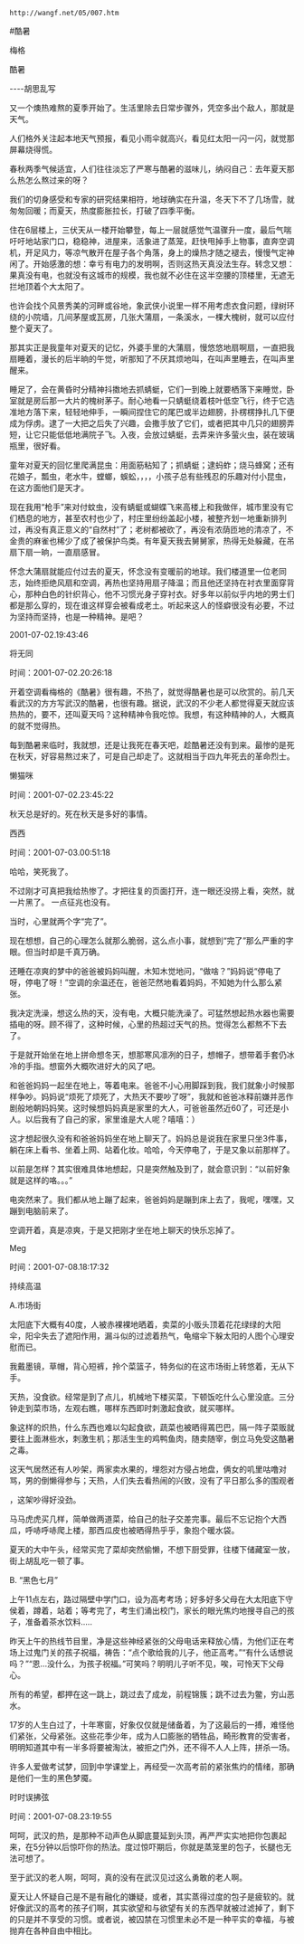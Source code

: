 `http://wangf.net/05/007.htm`

#酷暑

梅格

 酷暑 

 ----胡思乱写 


又一个燠热难熬的夏季开始了。生活里除去日常步骤外，凭空多出个敌人，那就是天气。 

人们格外关注起本地天气预报，看见小雨伞就高兴，看见红太阳一闪一闪，就觉那屏幕烧得慌。 


春秋两季气候适宜，人们往往淡忘了严寒与酷暑的滋味儿，纳闷自己：去年夏天那么热怎么熬过来的呀？ 

我们的切身感受和专家的研究结果相符，地球确实在升温，冬天下不了几场雪，就匆匆回暖；而夏天，热度膨胀拉长，打破了四季平衡。 


   住在6层楼上，三伏天从一楼开始攀登，每上一层就感觉气温骤升一度，最后气喘吁吁地站家门口，稳稳神，进屋来，活象进了蒸笼，赶快甩掉手上物事，直奔空调机，开足风力，等凉气散开在屋子各个角落，身上的燥热才随之褪去，慢慢气定神闲了。开始感激的想：幸亏有电力的发明啊，否则这热天真没法生存。转念又想：果真没有电，也就没有这城市的规模，我也就不必住在这半空腰的顶楼里，无遮无拦地顶着个大太阳了。 

也许会找个风景秀美的河畔或谷地，象武侠小说里一样不用考虑衣食问题，绿树环绕的小院墙，几间茅屋或瓦房，几张大蒲扇，一条溪水，一棵大槐树，就可以应付整个夏天了。 

那其实正是我童年对夏天的记忆，外婆手里的大蒲扇，慢悠悠地扇啊扇，一直把我扇睡着，漫长的后半晌的午觉，听那知了不厌其烦地叫，在叫声里睡去，在叫声里醒来。 

睡足了，会在黄昏时分精神抖擞地去抓蜻蜓，它们一到晚上就要栖落下来睡觉，卧室就是房后那一大片的槐树茅子。耐心地看一只蜻蜓绕着枝叶低空飞行，终于它选准地方落下来，轻轻地伸手，一瞬间捏住它的尾巴或半边翅膀，扑楞楞挣扎几下便成为俘虏。逮了一大把之后失了兴趣，会撒手放了它们，或者把其中几只的翅膀弄短，让它只能低低地满院子飞。入夜，会放过蜻蜓，去弄来许多萤火虫，装在玻璃瓶里，很好看。 

 童年对夏天的回忆里爬满昆虫：用面筋粘知了；抓蜻蜓；逮蚂蚱；烧马蜂窝；还有花娘子，瓢虫，老水牛，螳螂，蜈蚣，，，，小孩子总有些残忍的乐趣对付小昆虫，在这方面他们是天才。 

现在我用“枪手”来对付蚊虫，没有蜻蜓或蝴蝶飞来高楼上和我做伴，城市里没有它们栖息的地方，甚至农村也少了，村庄里纷纷盖起小楼，被整齐划一地重新排列过，再没有真正意义的“自然村”了；老树都被砍了，再没有浓荫匝地的清凉了，不金贵的麻雀也稀少了成了被保护鸟类。有年夏天我去舅舅家，热得无处躲藏，在吊扇下扇一晌，一直扇感冒。 

 怀念大蒲扇就能应付过去的夏天，怀念没有变暖前的地球。我们楼道里一位老同志，始终拒绝风扇和空调，再热也坚持用扇子降温；而且他还坚持在衬衣里面穿背心，那种白色的针织背心，他不习惯光身子穿衬衣。好多年以前似乎内地的男士们都是那么穿的，现在谁这样穿会被看成老土。听起来这人的怪癖很没有必要，不过为坚持而坚持，也是一种精神。是吧？ 

2001-07-02.19:43:46 

将无同

时间：2001-07-02.20:26:18 

开着空调看梅格的《酷暑》很有趣，不热了，就觉得酷暑也是可以欣赏的。前几天看武汉的方方写武汉的酷暑，也很有趣。据说，武汉的不少老人都觉得夏天就应该热热的，要不，还叫夏天吗？这种精神令我吃惊。我想，有这种精神的人，大概真的就不觉得热。 

每到酷暑来临时，我就想，还是让我死在春天吧，趁酷暑还没有到来。最惨的是死在秋天，好容易熬过来了，可是自己却走了。这就相当于四九年死去的革命烈士。

懒猫咪

时间：2001-07-02.23:45:22 

秋天总是好的。死在秋天是多好的事情。

西西

时间：2001-07-03.00:51:18 

哈哈，笑死我了。 

不过刚才可真把我给热惨了。才把往复的页面打开，连一眼还没捞上看，突然，就一片黑了。 一点征兆也没有。 

当时，心里就两个字“完了”。 

现在想想，自己的心理怎么就那么脆弱，这么点小事，就想到“完了”那么严重的字眼。但当时却是千真万确。 

还睡在凉爽的梦中的爸爸被妈妈叫醒，木知木觉地问，“做啥？”妈妈说“停电了呀，停电了呀！”空调的余温还在，爸爸茫然地看着妈妈，不知她为什么那么紧张。 

我决定洗澡，想这么热的天，没有电，大概只能洗澡了。可猛然想起热水器也需要插电的呀。顾不得了，这种时候，心里的热超过天气的热。觉得怎么都熬不下去了。 

于是就开始坐在地上拼命想冬天，想那寒风凛冽的日子，想帽子，想带着手套仍冰冷的手指。想窗外大概吹进好大的风了吧。 

和爸爸妈妈一起坐在地上，等着电来。爸爸不小心用脚踩到我，我们就象小时候那样争吵。妈妈说“烦死了烦死了，大热天不要吵了呀”，我就和爸爸冰释前嫌并恶作剧般地朝妈妈笑。这时候想妈妈真是家里的大人，可爸爸虽然近60了，可还是小人。以后我有了自己的家，家里谁是大人呢？嘻嘻：） 

这才想起很久没有和爸爸妈妈坐在地上聊天了。妈妈总是说我在家里只坐3件事，躺在床上看书、坐着上网、站着化妆。哈哈，今天停电了，于是又象以前那样了。 

以前是怎样？其实很难具体地想起，只是突然触及到了，就会意识到：“以前好象就是这样的咯。。。” 


电突然来了。我们都从地上蹦了起来，爸爸妈妈是蹦到床上去了，我呢，嘿嘿，又蹦到电脑前来了。 

空调开着，真是凉爽，于是又把刚才坐在地上聊天的快乐忘掉了。 


Meg

时间：2001-07-08.18:17:32 

持续高温 


A.市场街 


太阳底下大概有40度，人被赤裸裸地晒着，卖菜的小贩头顶着花花绿绿的大阳伞，阳伞失去了遮阳作用，漏斗似的过滤着热气，龟缩伞下躲太阳的人图个心理安慰而已。 


我戴墨镜，草帽，背心短裤，拎个菜篮子，特务似的在这市场街上转悠着，无从下手。 

天热，没食欲。经常是到了点儿，机械地下楼买菜，下顿饭吃什么心里没底。三分钟走到菜市场，左观右瞧，哪样东西即时刺激起食欲，就买哪样。 


象这样的炽热，什么东西也难以勾起食欲，蔬菜也被晒得蔫巴巴，隔一阵子菜贩就要往上面淋些水，刺激生机；那活生生的鸡鸭鱼肉，随卖随宰，倒立马免受这酷暑之毒。 


这天气居然还有人吵架，两家卖水果的，埋怨对方侵占地盘，俩女的叽里咕噜对骂，男的倒懒得参与；天热，人们失去看热闹的兴致，没有了平日那么多的围观者 

，这架吵得好没劲。 


马马虎虎买几样，简单做两道菜，给自己的肚子交差完事。最后不忘记抱个大西瓜，呼哧呼哧爬上楼，那西瓜皮也被晒得热乎乎，象抱个暖水袋。 


夏天的大中午头，经常买完了菜却突然偷懒，不想下厨受罪，往楼下储藏室一放，街上胡乱吃一顿了事。 


B. “黑色七月” 


上午11点左右，路过隔壁中学门口，设为高考考场；好多好多父母在大太阳底下守侯着，蹲着，站着；等考完了，考生们涌出校门，家长的眼光焦灼地搜寻自己的孩子，准备着茶水饮料..... 

昨天上午的热线节目里，净是这些神经紧张的父母电话来释放心情，为他们正在考场上过鬼门关的孩子祝福，祷告：“点个歌给我的儿子，他正高考。”“有什么话想说吗？”“恩...没什么，为孩子祝福。”可笑吗？明明儿子听不见，唉，可怜天下父母心。 

所有的希望，都押在这一跳上，跳过去了成龙，前程锦簇；跳不过去为鳖，穷山恶水。 


17岁的人生白过了，十年寒窗，好象仅仅就是储备着，为了这最后的一搏，难怪他们紧张，父母紧张。这些花季少年，成为人口膨胀的牺牲品，畸形教育的受害者，明明知道其中有一半多将要被淘汰，被拒之门外，还不得不人人上阵，拼杀一场。 

许多人爱做考试梦，回到中学课堂上，再经受一次高考前的紧张焦灼的情绪，那确是他们一生的黑色梦魇。 


时时误拂弦

时间：2001-07-08.23:19:55 

呵呵，武汉的热，是那种不动声色从脚底蔓延到头顶，再严严实实地把你包裹起来，在5分钟以后惊吓你的热法。度过惊吓期后，你就是蒸笼里的包子，长腿也无法可想了。 

至于武汉的老人啊，呵呵，真的没有在武汉见过这么勇敢的老人啊。 

夏天让人怀疑自己是不是有融化的嫌疑，或者，其实蒸得过度的包子是疲软的。就好像武汉的高考的孩子们啊，其实欲望和与欲望有关的东西早就被过滤掉了，剩下的只是并不享受的习惯。或者说，被囚禁在习惯里未必不是一种平实的幸福，与被抛弃在各种自由中相比。